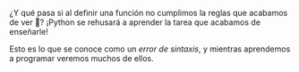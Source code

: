 ¿Y qué pasa si al definir una función no cumplimos la reglas que acabamos de ver :speak_no_evil:? ¡Python se rehusará a aprender la tarea que acabamos de enseñarle! 

Esto es lo que se conoce como un _error de sintaxis_, y mientras aprendemos a programar veremos muchos de ellos. 

>

